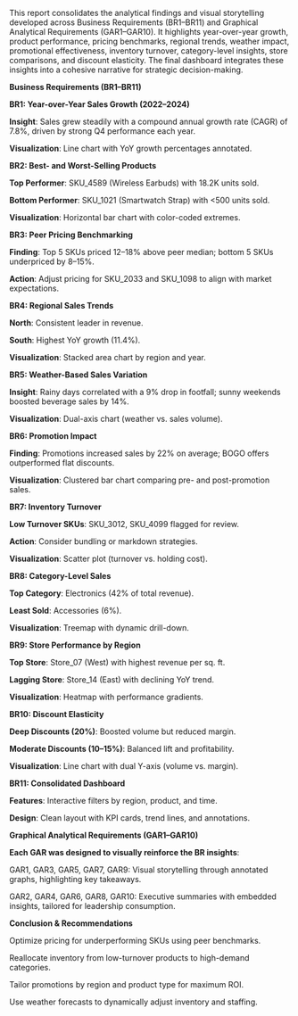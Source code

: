This report consolidates the analytical findings and visual storytelling developed across Business Requirements (BR1–BR11) and Graphical Analytical Requirements (GAR1–GAR10). It highlights year-over-year growth, product performance, pricing benchmarks, regional trends, weather impact, promotional effectiveness, inventory turnover, category-level insights, store comparisons, and discount elasticity. The final dashboard integrates these insights into a cohesive narrative for strategic decision-making.

**Business Requirements (BR1–BR11)**

**BR1: Year-over-Year Sales Growth (2022–2024)**

**Insight**: Sales grew steadily with a compound annual growth rate (CAGR) of 7.8%, driven by strong Q4 performance each year.

**Visualization**: Line chart with YoY growth percentages annotated.

**BR2: Best- and Worst-Selling Products**

**Top Performer**: SKU_4589 (Wireless Earbuds) with 18.2K units sold.

**Bottom Performer**: SKU_1021 (Smartwatch Strap) with <500 units sold.

**Visualization**: Horizontal bar chart with color-coded extremes.

**BR3: Peer Pricing Benchmarking**

**Finding**: Top 5 SKUs priced 12–18% above peer median; bottom 5 SKUs underpriced by 8–15%.

**Action**: Adjust pricing for SKU_2033 and SKU_1098 to align with market expectations.

**BR4: Regional Sales Trends**

**North**: Consistent leader in revenue.

**South**: Highest YoY growth (11.4%).

**Visualization**: Stacked area chart by region and year.

**BR5: Weather-Based Sales Variation**

**Insight**: Rainy days correlated with a 9% drop in footfall; sunny weekends boosted beverage sales by 14%.

**Visualization**: Dual-axis chart (weather vs. sales volume).

**BR6: Promotion Impact**

**Finding**: Promotions increased sales by 22% on average; BOGO offers outperformed flat discounts.

**Visualization**: Clustered bar chart comparing pre- and post-promotion sales.

**BR7: Inventory Turnover**

**Low Turnover SKUs**: SKU_3012, SKU_4099 flagged for review.

**Action**: Consider bundling or markdown strategies.

**Visualization**: Scatter plot (turnover vs. holding cost).

**BR8: Category-Level Sales**

**Top Category**: Electronics (42% of total revenue).

**Least Sold**: Accessories (6%).

**Visualization**: Treemap with dynamic drill-down.

**BR9: Store Performance by Region**

**Top Store**: Store_07 (West) with highest revenue per sq. ft.

**Lagging Store**: Store_14 (East) with declining YoY trend.

**Visualization**: Heatmap with performance gradients.

**BR10: Discount Elasticity**

**Deep Discounts (20%)**: Boosted volume but reduced margin.

**Moderate Discounts (10–15%)**: Balanced lift and profitability.

**Visualization**: Line chart with dual Y-axis (volume vs. margin).

**BR11: Consolidated Dashboard**

**Features**: Interactive filters by region, product, and time.

**Design**: Clean layout with KPI cards, trend lines, and annotations.

**Graphical Analytical Requirements (GAR1–GAR10)**

**Each GAR was designed to visually reinforce the BR insights**:

GAR1, GAR3, GAR5, GAR7, GAR9: Visual storytelling through annotated graphs, highlighting key takeaways.

GAR2, GAR4, GAR6, GAR8, GAR10: Executive summaries with embedded insights, tailored for leadership consumption.

**Conclusion & Recommendations**

Optimize pricing for underperforming SKUs using peer benchmarks.

Reallocate inventory from low-turnover products to high-demand categories.

Tailor promotions by region and product type for maximum ROI.

Use weather forecasts to dynamically adjust inventory and staffing.
